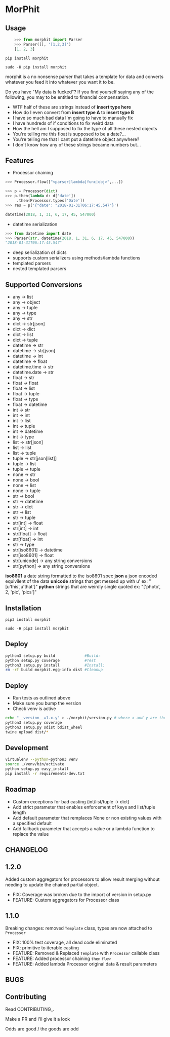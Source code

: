 # MorPhit

Usage
------------

```python
    >>> from morphit import Parser
    >>> Parser([], '[1,2,3]')
    [1, 2, 3]
```

`pip install morphit`

`sudo -H pip install morphit`


morphit is a no nonsense parser that takes a template for data and converts
whatever you feed it into whatever you want it to be.

Do you have "My data is fucked"?
If you find yourself saying any of the following, you may to be entitled to financial compensation.

-   WTF half of these are strings instead of **insert type here**
-   How do I even convert from **insert type A** to **insert type B**
-   I have so much bad data I'm going to have to manually fix
-   I have hundreds of if conditions to fix weird data
-   How the hell am I supposed to fix the type of all these nested objects
-   You're telling me this float is supposed to be a date?...
-   You're telling me that I cant put a datetime object anywhere?
-   I don't know how any of these strings became numbers but...


Features
------------

-   Processor chaining

```python
>>> Processor.flow(["<parser|lambda|func|obj>",...])

>>> p = Processor(dict)
>>> p.then(lambda d: d['date'])
     .then(Processor.types['Date'])
>>> res = p('{"date": "2018-01-31T06:17:45.547"}')

datetime(2018, 1, 31, 6, 17, 45, 547000)
```

-   datetime serialization

```python
>>> from datetime import date
>>> Parser(str, datetime(2018, 1, 31, 6, 17, 45, 547000))
"2018-01-31T06:17:45.547"
```

-   deep serialization of dicts
-   supports custom serializers using methods/lambda functions
-   templated parsers
-   nested templated parsers

Supported Conversions
------------

-   any -> list
-   any -> object
-   any -> tuple
-   any -> type
-   any -> str
-   dict -> str[json]
-   dict -> dict
-   dict -> list
-   dict -> tuple
-   datetime -> str
-   datetime -> str[json]
-   datetime -> int
-   datetime -> float
-   datetime.time -> str
-   datetime.date -> str
-   float -> str
-   float -> float
-   float -> list
-   float -> tuple
-   float -> type
-   float -> datetime
-   int -> str
-   int -> int
-   int -> list
-   int -> tuple
-   int -> datetime
-   int -> type
-   list -> str[json]
-   list -> list
-   list -> tuple
-   tuple -> str[json[list]]
-   tuple -> list
-   tuple -> tuple
-   none -> str
-   none -> bool
-   none -> list
-   none -> tuple
-   str -> bool
-   str -> datetime
-   str -> dict
-   str -> list
-   str -> tuple
-   str[int] -> float
-   str[int] -> int
-   str[float] -> float
-   str[float] -> int
-   str -> type
-   str[iso8601] -> datetime
-   str[iso8601] -> float
-   str[unicode] -> any string conversions
-   str[python] -> any string conversions

**iso8601** a date string formatted to the iso8601 spec
**json** a json encoded equivilent of the data
**unicode** strings that get messed up with u' ex: "[u'this',u'that']"
**python** strings that are weirdly single quoted ex: "['photo', 2, 'pic', 'pics']"

Installation
------------

`pip3 install morphit`

`sudo -H pip3 install morphit`

Deploy
------------

```sh
python3 setup.py build             #Build:
python setup.py coverage           #Test
python3 setup.py install           #Install:
rm -rf build morphit.egg-info dist #Cleanup
```

Deploy
------------

* Run tests as outlined above
* Make sure you bump the version
* Check venv is active


```sh
echo "__version__=1.x.y" > ./morphit/version.py # where x and y are the next version
python3 setup.py coverage
python3 setup.py sdist bdist_wheel
twine upload dist/*
```

Development
------------
```sh
virtualenv --python=python3 venv
source ./venv/bin/activate
python setup.py easy_install
pip install -r requirements-dev.txt
```

Roadmap
------------

- Custom exceptions for bad casting (int/list/tuple -> dict)
- Add strict parameter that enables enforcement of keys and list/tuple length
- Add default parameter that remplaces None or non existing values with a specified default
- Add fallback parameter that accepts a value or a lambda function to replace the value


CHANGELOG
------------
## 1.2.0
Added custom aggregators for processors to allow result merging without needing to update the chained partial object.
- FIX: Coverage was broken due to the import of version in setup.py
- FEATURE: Custom aggregators for Processor class

## 1.1.0
Breaking changes: removed `Template` class, types are now attached to `Processor`

- FIX: 100% test coverage, all dead code eliminated
- FIX: primitive to iterable casting
- FEATURE: Removed & Replaced `Template` with `Processor` callable class
- FEATURE: Added processor chaining `then` `flow`
- FEATURE: Added lambda Processor original data & result parameters


BUGS
-----------



Contributing
------------

Read CONTRIBUTING\_.

Make a PR and I'll give it a look

Odds are good / the goods are odd
